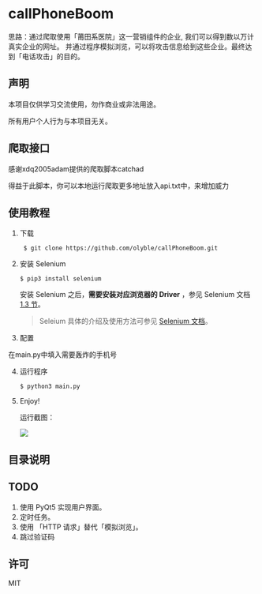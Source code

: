 
# callPhoneBoom
思路：通过爬取使用「莆田系医院」这一营销组件的企业,
我们可以得到数以万计真实企业的网址。
并通过程序模拟浏览，可以将攻击信息给到这些企业。最终达到「电话攻击」的目的。


## 声明
本项目仅供学习交流使用，勿作商业或非法用途。

所有用户个人行为与本项目无关。

## 爬取接口
感谢xdq2005adam提供的爬取脚本catchad

得益于此脚本，你可以本地运行爬取更多地址放入api.txt中，来增加威力

## 使用教程
1. 下载
    ```shell script
     $ git clone https://github.com/olyble/callPhoneBoom.git
    ```
2. 安装 Selenium
   ```shell script
   $ pip3 install selenium
   ```
   安装 Selenium 之后，**需要安装对应浏览器的 Driver** ，参见 Selenium 文档 [1.3 节](https://selenium-python.readthedocs.io/installation.html#drivers)。 
    >Seleium 具体的介绍及使用方法可参见 [Selenium 文档](https://selenium-python.readthedocs.io)。

3. 配置

  在main.py中填入需要轰炸的手机号
  
<!--     配置文件为`config.py`，参数说明如下：
   ```python
   """
   攻击对象信息
   """ 
   target = { 
       "phone": "13012345678",             # 手机号
       "name": "小小明",                    # 姓名
       "email": "xx@xx.xx",                # 邮箱
       "address": "宇宙银河太阳系地球村",     # 地址
       "comment": "你好 不会～"             # 留言信息
   }
   
   """
   参数设置
   """
   settings = {
       "times": 100,                 # 攻击次数
       "timeout": 5,                 # 超时
       "driver":webdriver.Firefox(), # 使用的 driver
   }
   ``` -->

4. 运行程序
    ```shell script
    $ python3 main.py
    ```
5. Enjoy!

    运行截图：
    
    ![](https://res.cloudinary.com/dxl1idlr5/image/upload/v1675247958/2023/02/ce181419ab91f325ac208e188904538a.png)

## 目录说明


## TODO
1. 使用 PyQt5 实现用户界面。
2. 定时任务。
3. 使用 「HTTP 请求」替代「模拟浏览」。
4. 跳过验证码


## 许可
MIT
